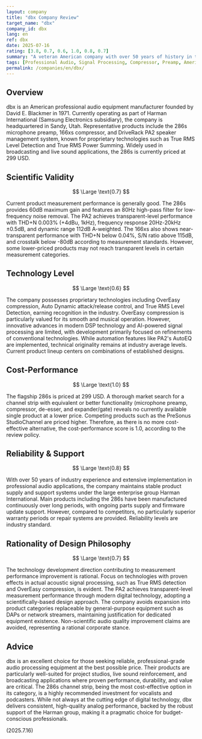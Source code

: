 ```yaml
---
layout: company
title: "dbx Company Review"
target_name: "dbx"
company_id: dbx
lang: en
ref: dbx
date: 2025-07-16
rating: [3.8, 0.7, 0.6, 1.0, 0.8, 0.7]
summary: "A veteran American company with over 50 years of history in the professional audio industry. Currently operates as part of Harman International (Samsung subsidiary), focusing on signal processors and speaker management equipment."
tags: [Professional Audio, Signal Processing, Compressor, Preamp, American]
permalink: /companies/en/dbx/
---
```


## Overview

dbx is an American professional audio equipment manufacturer founded by David E. Blackmer in 1971. Currently operating as part of Harman International (Samsung Electronics subsidiary), the company is headquartered in Sandy, Utah. Representative products include the 286s microphone preamp, 166xs compressor, and DriveRack PA2 speaker management system, known for proprietary technologies such as True RMS Level Detection and True RMS Power Summing. Widely used in broadcasting and live sound applications, the 286s is currently priced at 299 USD.

## Scientific Validity

$$ \Large \text{0.7} $$

Current product measurement performance is generally good. The 286s provides 60dB maximum gain and features an 80Hz high-pass filter for low-frequency noise removal. The PA2 achieves transparent-level performance with THD+N 0.003% (+4dBu, 1kHz), frequency response 20Hz-20kHz ±0.5dB, and dynamic range 112dB A-weighted. The 166xs also shows near-transparent performance with THD+N below 0.04%, S/N ratio above 115dB, and crosstalk below -80dB according to measurement standards. However, some lower-priced products may not reach transparent levels in certain measurement categories.

## Technology Level

$$ \Large \text{0.6} $$

The company possesses proprietary technologies including OverEasy compression, Auto Dynamic attack/release control, and True RMS Level Detection, earning recognition in the industry. OverEasy compression is particularly valued for its smooth and musical operation. However, innovative advances in modern DSP technology and AI-powered signal processing are limited, with development primarily focused on refinements of conventional technologies. While automation features like PA2's AutoEQ are implemented, technical originality remains at industry average levels. Current product lineup centers on combinations of established designs.

## Cost-Performance

$$ \Large \text{1.0} $$

The flagship 286s is priced at 299 USD. A thorough market search for a channel strip with equivalent or better functionality (microphone preamp, compressor, de-esser, and expander/gate) reveals no currently available single product at a lower price. Competing products such as the PreSonus StudioChannel are priced higher. Therefore, as there is no more cost-effective alternative, the cost-performance score is 1.0, according to the review policy.

## Reliability & Support

$$ \Large \text{0.8} $$

With over 50 years of industry experience and extensive implementation in professional audio applications, the company maintains stable product supply and support systems under the large enterprise group Harman International. Main products including the 286s have been manufactured continuously over long periods, with ongoing parts supply and firmware update support. However, compared to competitors, no particularly superior warranty periods or repair systems are provided. Reliability levels are industry standard.

## Rationality of Design Philosophy

$$ \Large \text{0.7} $$

The technology development direction contributing to measurement performance improvement is rational. Focus on technologies with proven effects in actual acoustic signal processing, such as True RMS detection and OverEasy compression, is evident. The PA2 achieves transparent-level measurement performance through modern digital technology, adopting a scientifically-based design approach. The company avoids expansion into product categories replaceable by general-purpose equipment such as DAPs or network streamers, maintaining justification for dedicated equipment existence. Non-scientific audio quality improvement claims are avoided, representing a rational corporate stance.

## Advice

dbx is an excellent choice for those seeking reliable, professional-grade audio processing equipment at the best possible price. Their products are particularly well-suited for project studios, live sound reinforcement, and broadcasting applications where proven performance, durability, and value are critical. The 286s channel strip, being the most cost-effective option in its category, is a highly recommended investment for vocalists and podcasters. While not always at the cutting edge of digital technology, dbx delivers consistent, high-quality analog performance, backed by the robust support of the Harman group, making it a pragmatic choice for budget-conscious professionals.

(2025.7.16)